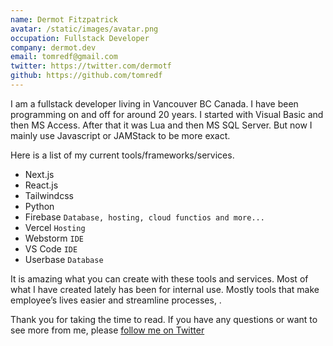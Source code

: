 ```yaml
---
name: Dermot Fitzpatrick
avatar: /static/images/avatar.png
occupation: Fullstack Developer
company: dermot.dev
email: tomredf@gmail.com
twitter: https://twitter.com/dermotf
github: https://github.com/tomredf
---
```


I am a fullstack developer living in Vancouver BC Canada. I have been programming on and off for around 20 years. I started with Visual Basic and then MS Access.
After that it was Lua and then MS SQL Server. But now I mainly use Javascript or JAMStack to be more exact.

Here is a list of my current tools/frameworks/services.

- Next.js
- React.js
- Tailwindcss
- Python
- Firebase `Database, hosting, cloud functios and more...`
- Vercel `Hosting`
- Webstorm `IDE`
- VS Code `IDE`
- Userbase `Database`

It is amazing what you can create with these tools and services. Most of what I have created lately has been for
internal use. Mostly tools that make employee’s lives easier and streamline processes, .

Thank you for taking the time to read. If you have any questions or want to see more from me, please [follow me on Twitter](https://twitter.com/dermotfl)
